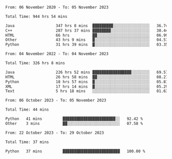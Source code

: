 <!-- https://github.com/lowlighter/metrics -->
<!-- https://www.vectorlogo.zone/ -->
<!-- https://www.svgrepo.com/ -->

<!--
🔗 &nbsp;**Connect with me**
&nbsp; <p align="left">
        &nbsp;&nbsp;
        <span>
            <img align="center"
                src="https://user-images.githubusercontent.com/60324635/179626886-1219e9ee-75c0-42ed-a26b-d4ef24ed306c.svg"
                height="30px"/>
            ini.ivi@yandex.ru
        </span>
        &nbsp;&nbsp;&nbsp;
        <span>
            <img align="center"
                    src="https://user-images.githubusercontent.com/60324635/179626979-f490e684-520a-46a3-9f2e-1b3d291b8372.svg"
                    height="30px"/>
            https://t.me/limenitiz
        </span>
</p>

-->

<!-- 
![Metrics](/github-metrics.svg)
<br>

![Wwakatime stats](https://github-readme-stats-taupe-two.vercel.app/api/wakatime?username=limenitiz&hide_title=true&hide_border=true&langs_count=5&bg_color=00000000&text_color=777) 
-->

<!--
🛠️ &nbsp;**Languages and Tools**
<p align="left">
    <a href="https://git-scm.com/" target="_blank" rel="noreferrer">
        <img src="https://www.vectorlogo.zone/logos/git-scm/git-scm-icon.svg"
            alt="git" width="40" height="40" />
    </a>
    <a href="https://www.java.com" target="_blank" rel="noreferrer"> <img
            src="https://raw.githubusercontent.com/devicons/devicon/master/icons/java/java-original.svg"
            alt="java" width="40" height="40" /> </a>
    <a href="https://spring.io/" target="_blank" rel="noreferrer">
        <img src="https://www.vectorlogo.zone/logos/springio/springio-icon.svg"
            alt="spring" width="40" height="40" />
    </a>
    <a href="https://www.python.org" target="_blank" rel="noreferrer">
        <img src="https://raw.githubusercontent.com/devicons/devicon/master/icons/python/python-original.svg"
            alt="python" width="40" height="40" />
    </a>
    <a href="https://www.mysql.com/" target="_blank" rel="noreferrer">
        <img src="https://raw.githubusercontent.com/devicons/devicon/master/icons/mysql/mysql-original-wordmark.svg"
            alt="mysql" width="40" height="40" />
    </a>
    <a href="https://www.postgresql.org" target="_blank" rel="noreferrer">
        <img src="https://raw.githubusercontent.com/devicons/devicon/master/icons/postgresql/postgresql-original-wordmark.svg"
            alt="postgresql" width="40" height="40" />
    </a>
    <a href="https://www.mongodb.com/" target="_blank" rel="noreferrer">
        <img src="https://raw.githubusercontent.com/devicons/devicon/master/icons/mongodb/mongodb-original-wordmark.svg"
            alt="mongodb" width="40" height="40" />
    </a>
    <a href="https://www.docker.com/" target="_blank" rel="noreferrer">
        <img src="https://raw.githubusercontent.com/devicons/devicon/master/icons/docker/docker-original-wordmark.svg"
            alt="docker" width="40" height="40" />
    </a>
    <a href="https://www.gnu.org/software/bash/" target="_blank" rel="noreferrer">
        <img src="https://www.vectorlogo.zone/logos/gnu_bash/gnu_bash-icon.svg"
            alt="bash" width="40" height="40" />
    </a>
    <a href="https://kafka.apache.org/" target="_blank" rel="noreferrer">
        <img src="https://www.vectorlogo.zone/logos/apache_kafka/apache_kafka-icon.svg"
            alt="kafka" width="40" height="40" />
    </a>
</p>

<br>

-->

<!--START_SECTION:waka-readme-stats-total-->
<!--END_SECTION:waka-readme-stats-total-->

<!--START_SECTION:wakaReadmeTotal-->

```txt
From: 06 November 2020 - To: 05 November 2023

Total Time: 944 hrs 54 mins

Java                  347 hrs 8 mins  ▓▓▓▓▓▓▓▓▓░░░░░░░░░░░░░░░░   36.74 %
C++                   287 hrs 37 mins ▓▓▓▓▓▓▓▓░░░░░░░░░░░░░░░░░   30.44 %
HTML                  66 hrs          ▓▓░░░░░░░░░░░░░░░░░░░░░░░   06.99 %
Other                 43 hrs 9 mins   ▓░░░░░░░░░░░░░░░░░░░░░░░░   04.57 %
Python                31 hrs 39 mins  ▓░░░░░░░░░░░░░░░░░░░░░░░░   03.35 %
```

<!--END_SECTION:wakaReadmeTotal-->

<!--START_SECTION:wakaReadmeYear-->

```txt
From: 04 November 2022 - To: 04 November 2023

Total Time: 326 hrs 8 mins

Java                  226 hrs 52 mins ▓▓▓▓▓▓▓▓▓▓▓▓▓▓▓▓▓░░░░░░░░   69.57 %
HTML                  26 hrs 58 mins  ▓▓░░░░░░░░░░░░░░░░░░░░░░░   08.27 %
Python                18 hrs 57 mins  ▓░░░░░░░░░░░░░░░░░░░░░░░░   05.81 %
XML                   17 hrs 14 mins  ▓░░░░░░░░░░░░░░░░░░░░░░░░   05.29 %
Text                  5 hrs 18 mins   ░░░░░░░░░░░░░░░░░░░░░░░░░   01.63 %
```

<!--END_SECTION:wakaReadmeYear-->

<!--START_SECTION:wakaReadmeMonth-->

```txt
From: 06 October 2023 - To: 05 November 2023

Total Time: 44 mins

Python   41 mins         ▓▓▓▓▓▓▓▓▓▓▓▓▓▓▓▓▓▓▓▓▓▓▓░░   92.42 %
Other    3 mins          ▓▓░░░░░░░░░░░░░░░░░░░░░░░   07.58 %
```

<!--END_SECTION:wakaReadmeMonth-->

<!--START_SECTION:wakaReadmeWeek-->

```txt
From: 22 October 2023 - To: 29 October 2023

Total Time: 37 mins

Python   37 mins         ▓▓▓▓▓▓▓▓▓▓▓▓▓▓▓▓▓▓▓▓▓▓▓▓▓   100.00 %
```

<!--END_SECTION:wakaReadmeWeek-->

